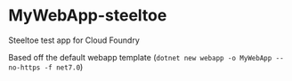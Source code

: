 # MyWebApp-steeltoe

Steeltoe test app for Cloud Foundry

Based off the default webapp template (`dotnet new webapp -o MyWebApp --no-https -f net7.0`)
